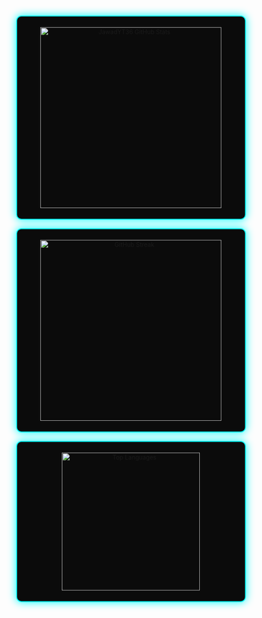 <!-- PROFILE STATS -->
<div align="center" style="margin-top: 15px; margin-bottom: 20px; background:#0b0b0b; padding: 25px; border-radius: 12px; border: 2px solid #00FFFF; box-shadow: 0 0 20px #00FFFF; width: 95%;">
  <img src="https://github-readme-stats.vercel.app/api?username=JawadYT36&show_icons=true&theme=tokyonight&border_color=00FFFF&title_color=9D00FF&icon_color=9D00FF&text_color=FFFFFF" width="420" alt="JawadYT36 GitHub Stats"/>
</div>

<!-- STREAK STATS -->
<div align="center" style="margin-top: 15px; margin-bottom: 20px; background:#0b0b0b; padding: 25px; border-radius: 12px; border: 2px solid #00FFFF; box-shadow: 0 0 20px #00FFFF; width: 95%;">
  <img src="https://github-readme-streak-stats.herokuapp.com/?user=JawadYT36&theme=tokyonight&border=00FFFF&ring=9D00FF&fire=9D00FF&currStreakLabel=00FFFF" width="420" alt="GitHub Streak"/>
</div>

<!-- TOP LANGUAGES -->
<div align="center" style="margin-top: 15px; margin-bottom: 20px; background:#0b0b0b; padding: 25px; border-radius: 12px; border: 2px solid #00FFFF; box-shadow: 0 0 20px #00FFFF; width: 95%;">
  <img src="https://github-readme-stats.vercel.app/api/top-langs/?username=JawadYT36&layout=compact&theme=tokyonight&title_color=9D00FF&text_color=FFFFFF&border_color=00FFFF" width="320" alt="Top Languages"/>
</div>
